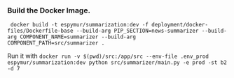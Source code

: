 


### Build the Docker Image.

` docker build -t espymur/summarization:dev -f deployment/docker-files/Dockerfile-base --build-arg PIP_SECTION=news-summarizer --build-arg COMPONENT_NAME=summarizer --build-arg COMPONENT_PATH=src/summarizer .`


Run it with 
`docker run -v $(pwd)/src:/app/src --env-file .env_prod espymur/summarization:dev python src/summarizer/main.py -e prod -st b2 -d 7`



